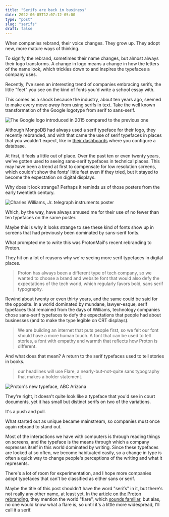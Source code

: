 ```yaml
---
title: "Serifs are back in business"
date: 2022-06-05T12:07:12-05:00
type: "post"
slug: "serifs"
draft: false
---
```


When companies rebrand, their voice changes. They grow up. They adopt new, more
mature ways of thinking.

To signify the rebrand, sometimes their name changes, but almost always their
logo transforms. A change in logo means a change in how the letters of the name
look, which trickles down to and inspires the typefaces a company uses.

Recently, I've seen an interesting trend of companies embracing serifs, the
little "feet" you see on the kind of fonts you'd write a school essay with.

This comes as a shock because the industry, about ten years ago, seemed to make
every move *away* from using serifs in text. Take the well known transformation
of the Google logotype from serif to sans-serif.

![The Google logo introduced in 2015 compared to the previous one](serifs/google.jpg)

Although MongoDB had always used a serif typeface for their logo, they recently
rebranded, and with that came the use of serif typefaces in places that you
wouldn't expect, like in [their
dashboards](https://twitter.com/johncjago/status/1516432612021223424) where you
configure a database.

At first, it feels a little out of place. Over the past ten or even twenty
years, we've gotten used to seeing sans-serif typefaces in technical places.
This may have been a trend at first to compensate for low resolution screens,
which couldn't show the fonts' little feet even if they tried, but it stayed to
become the expectation on digital displays.

Why does it look strange? Perhaps it reminds us of those posters from the early
twentieth century.

![Charles Williams, Jr. telegraph instruments poster](serifs/williams.jpg)

Which, by the way, have always amused me for their use of no fewer than ten
typefaces on the same poster.

Maybe this is why it looks strange to see these kind of fonts show up in
screens that had previously been dominated by sans-serif fonts.

What prompted me to write this was ProtonMail's recent rebranding to Proton.

They hit on a lot of reasons why we're seeing more serif typefaces in digital
places.

> Proton has always been a different type of tech company, so we wanted to
> choose a brand and website font that would also defy the expectations of the
> tech world, which regularly favors bold, sans serif typography.

Rewind about twenty or even thirty years, and the same could be said for the
opposite. In a world dominated by mundane, lawyer-esque, serif typefaces that
remained from the days of Williams, technology companies chose sans-serif
typefaces to defy the expectations that people had about businesses (and to
make the type legible on CRT displays).

> We are building an internet that puts people first, so we felt our font
> should have a more human touch. A font that can be used to tell stories, a
> font with empathy and warmth that reflects how Proton is different.

And what does that mean? A return to the serif typefaces used to tell stories
in books.

> our headlines will use Flare, a nearly-but-not-quite sans typography that
> makes a bolder statement.

![Proton's new typeface, ABC Arizona](serifs/proton-arizona.png)

They're right, it doesn't quite look like a typeface that you'd see in court
documents, yet it has small but distinct serifs on two of the variations.

It's a push and pull.

What started out as unique became mainstream, so companies must once again
rebrand to stand out.

Most of the interactions we have with computers is through reading things on
screens, and the typeface is the means through which a company expresses itself
in this world dominated by writing. Since these typefaces are looked at so
often, we become habituated easily, so a change in type is often a quick way to
change people's perceptions of the writing and what it represents.

There's a lot of room for experimentation, and I hope more companies adopt
typefaces that can't be classified as either sans or serif.

Maybe the title of this post shouldn't have the word "serifs" in it, but
there's not really any other name, at least yet. In the [article on the Proton
rebranding](https://proton.me/news/new-visual-universe), they mention the world
"flare", which [sounds
familiar](https://mbtype.com/fonts/heliotrope/story.html), but alas, no one
would know what a flare is, so until it's a little more widespread, I'll call
it a serif.
